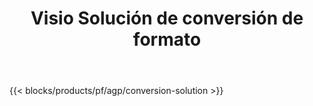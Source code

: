 ﻿---
title: Visio Solución de conversión de formato 
weight: 7730
url: /es/conversion
limit: 
description: API y aplicaciones gratuitas para convertir formatos de archivo VSDX, VSX, VTX, VDX, VSSX, VSTX, VSDM, VSSM y VSTM
---
{{< blocks/products/pf/agp/conversion-solution >}} 